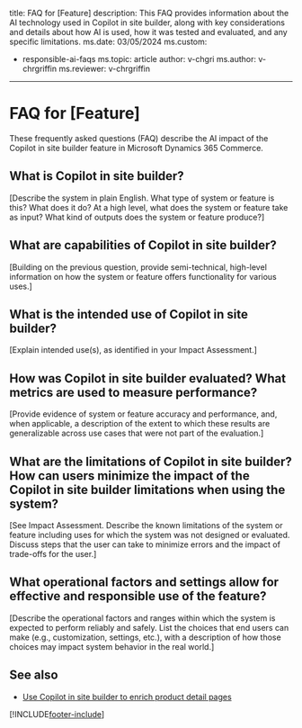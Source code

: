 title: FAQ for [Feature]
description: This FAQ provides information about the AI technology used in Copilot in site builder, along with key considerations and details about how AI is used, how it was tested and evaluated, and any specific limitations.
ms.date: 03/05/2024
ms.custom: 
  - responsible-ai-faqs
ms.topic: article
author: v-chgri
ms.author: v-chrgriffin
ms.reviewer: v-chrgriffin
---

# FAQ for [Feature]

These frequently asked questions (FAQ) describe the AI impact of the Copilot in site builder feature in Microsoft Dynamics 365 Commerce.

## What is Copilot in site builder?

[Describe the system in plain English. What type of system or feature is this? What does it do? At a high level, what does the system or feature take as input? What kind of outputs does the system or feature produce?]

## What are capabilities of Copilot in site builder?

[Building on the previous question, provide semi-technical, high-level information on how the system or feature offers functionality for various uses.]

## What is the intended use of Copilot in site builder?

[Explain intended use(s), as identified in your Impact Assessment.]

## How was Copilot in site builder evaluated? What metrics are used to measure performance?

[Provide evidence of system or feature accuracy and performance, and, when applicable, a description of the extent to which these results are generalizable across use cases that were not part of the evaluation.]

## What are the limitations of Copilot in site builder? How can users minimize the impact of the Copilot in site builder limitations when using the system?

[See Impact Assessment. Describe the known limitations of the system or feature including uses for which the system was not designed or evaluated. Discuss steps that the user can take to minimize errors and the impact of trade-offs for the user.]

## What operational factors and settings allow for effective and responsible use of the feature?

[Describe the operational factors and ranges within which the system is expected to perform reliably and safely. List the choices that end users can make (e.g., customization, settings, etc.), with a description of how those choices may impact system behavior in the real world.]

## See also

- [Use Copilot in site builder to enrich product detail pages](../copilot-site-builder.md)

[!INCLUDE[footer-include](../includes/footer-banner.md)]
